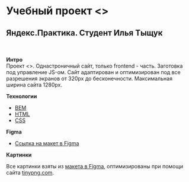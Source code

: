 # Учебный проект <<Mesto>>
 ## Яндекс.Практика. Студент Илья Тыщук
\
\
**Интро**
\
Проект <<Mesto>>.
Однастроничный сайт, только frontend - часть. Заготовка под управление JS-ом.
Сайт адаптирован и оптимизирован под все разрешения экранов от 320px до бесконечности. Максимальная ширина сайта 1280px.

**Технологии**
- [BEM ](https://en.bem.info/methodology/)
- [HTML](https://developer.mozilla.org/en-US/docs/Web/HTML)
- [CSS](https://developer.mozilla.org/en-US/docs/Web/CSS)

**Figma**

* [Ссылка на макет в Figma](https://www.figma.com/file/2cn9N9jSkmxD84oJik7xL7/JavaScript.-Sprint-4?node-id=0%3A1)

**Картинки**

Все картинки взяты из [макета в Figma](https://www.figma.com/file/2cn9N9jSkmxD84oJik7xL7/JavaScript.-Sprint-4?node-id=0%3A1), оптимизированы при помощи сайта [tinypng.com](https://tinypng.com/).

